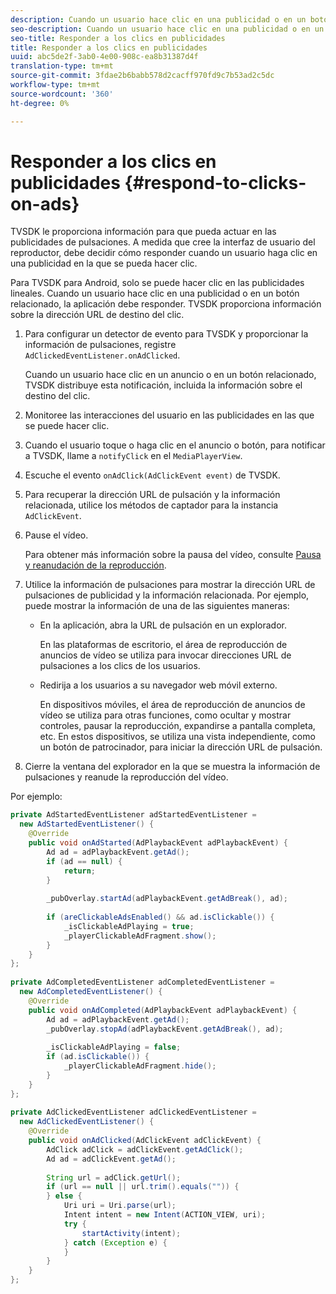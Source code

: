 ```yaml
---
description: Cuando un usuario hace clic en una publicidad o en un botón relacionado, la aplicación debe responder. TVSDK proporciona información sobre la dirección URL de destino del clic.
seo-description: Cuando un usuario hace clic en una publicidad o en un botón relacionado, la aplicación debe responder. TVSDK proporciona información sobre la dirección URL de destino del clic.
seo-title: Responder a los clics en publicidades
title: Responder a los clics en publicidades
uuid: abc5de2f-3ab0-4e00-908c-ea8b31387d4f
translation-type: tm+mt
source-git-commit: 3fdae2b6babb578d2cacff970fd9c7b53ad2c5dc
workflow-type: tm+mt
source-wordcount: '360'
ht-degree: 0%

---
```



# Responder a los clics en publicidades {#respond-to-clicks-on-ads}

TVSDK le proporciona información para que pueda actuar en las publicidades de pulsaciones. A medida que cree la interfaz de usuario del reproductor, debe decidir cómo responder cuando un usuario haga clic en una publicidad en la que se pueda hacer clic.

Para TVSDK para Android, solo se puede hacer clic en las publicidades lineales.
Cuando un usuario hace clic en una publicidad o en un botón relacionado, la aplicación debe responder. TVSDK proporciona información sobre la dirección URL de destino del clic.

1. Para configurar un detector de evento para TVSDK y proporcionar la información de pulsaciones, registre `AdClickedEventListener.onAdClicked`.

   Cuando un usuario hace clic en un anuncio o en un botón relacionado, TVSDK distribuye esta notificación, incluida la información sobre el destino del clic.
1. Monitoree las interacciones del usuario en las publicidades en las que se puede hacer clic.
1. Cuando el usuario toque o haga clic en el anuncio o botón, para notificar a TVSDK, llame a `notifyClick` en el `MediaPlayerView`.
1. Escuche el evento `onAdClick(AdClickEvent event)` de TVSDK.
1. Para recuperar la dirección URL de pulsación y la información relacionada, utilice los métodos de captador para la instancia `AdClickEvent`.
1. Pause el vídeo.

   Para obtener más información sobre la pausa del vídeo, consulte [Pausa y reanudación de la reproducción](../../ad-insertion/clickable-ads/android-3x-pausing-resuming-playback.md).
1. Utilice la información de pulsaciones para mostrar la dirección URL de pulsaciones de publicidad y la información relacionada. Por ejemplo, puede mostrar la información de una de las siguientes maneras:

   * En la aplicación, abra la URL de pulsación en un explorador.

      En las plataformas de escritorio, el área de reproducción de anuncios de vídeo se utiliza para invocar direcciones URL de pulsaciones a los clics de los usuarios.
   * Redirija a los usuarios a su navegador web móvil externo.

      En dispositivos móviles, el área de reproducción de anuncios de vídeo se utiliza para otras funciones, como ocultar y mostrar controles, pausar la reproducción, expandirse a pantalla completa, etc. En estos dispositivos, se utiliza una vista independiente, como un botón de patrocinador, para iniciar la dirección URL de pulsación.

1. Cierre la ventana del explorador en la que se muestra la información de pulsaciones y reanude la reproducción del vídeo.

<!--<a id="example_2D93228E510D438C8AB5559897817A47"></a>-->

Por ejemplo:

```java
private AdStartedEventListener adStartedEventListener =  
  new AdStartedEventListener() { 
    @Override 
    public void onAdStarted(AdPlaybackEvent adPlaybackEvent) { 
        Ad ad = adPlaybackEvent.getAd(); 
        if (ad == null) { 
            return; 
        } 
 
        _pubOverlay.startAd(adPlaybackEvent.getAdBreak(), ad); 
 
        if (areClickableAdsEnabled() && ad.isClickable()) { 
            _isClickableAdPlaying = true; 
            _playerClickableAdFragment.show(); 
        } 
    } 
}; 
 
private AdCompletedEventListener adCompletedEventListener =  
  new AdCompletedEventListener() { 
    @Override 
    public void onAdCompleted(AdPlaybackEvent adPlaybackEvent) { 
        Ad ad = adPlaybackEvent.getAd(); 
        _pubOverlay.stopAd(adPlaybackEvent.getAdBreak(), ad); 
 
        _isClickableAdPlaying = false; 
        if (ad.isClickable()) { 
            _playerClickableAdFragment.hide(); 
        } 
    } 
}; 
 
private AdClickedEventListener adClickedEventListener =  
  new AdClickedEventListener() { 
    @Override 
    public void onAdClicked(AdClickEvent adClickEvent) { 
        AdClick adClick = adClickEvent.getAdClick(); 
        Ad ad = adClickEvent.getAd(); 
 
        String url = adClick.getUrl(); 
        if (url == null || url.trim().equals("")) { 
        } else { 
            Uri uri = Uri.parse(url); 
            Intent intent = new Intent(ACTION_VIEW, uri); 
            try { 
                startActivity(intent); 
            } catch (Exception e) { 
            } 
        } 
    } 
}; 
```

